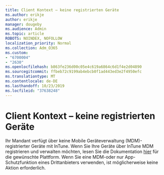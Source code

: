 ```yaml
---
title: Client Kontext – keine registrierten Geräte
ms.author: erikje
author: erikje
manager: dougeby
ms.audience: Admin
ms.topic: article
ROBOTS: NOINDEX, NOFOLLOW
localization_priority: Normal
ms.collection: Adm_O365
ms.custom:
- "6700004"
- "2630"
ms.openlocfilehash: b863fe236d00c05e4c619a6864c6d1f4e2d04890
ms.sourcegitcommit: ffbeb72c9199ab4ebcb0f1ad443ed3e2f4950efc
ms.translationtype: MT
ms.contentlocale: de-DE
ms.lasthandoff: 10/23/2019
ms.locfileid: "37638248"
---
```

# <a name="client-context---no-enrolled-devices"></a>Client Kontext – keine registrierten Geräte

Ihr Mandant verfügt über keine Mobile Geräteverwaltung (MDM)-registrierter Geräte mit InTune. Wenn Sie Ihre Geräte über InTune MDM registrieren und verwalten möchten, lesen Sie die Dokumentation [hier](https://docs.microsoft.com/intune/device-enrollment) für die gewünschte Plattform. Wenn Sie eine MDM-oder nur App-Schutzfunktion eines Drittanbieters verwenden, ist möglicherweise keine Aktion erforderlich. 